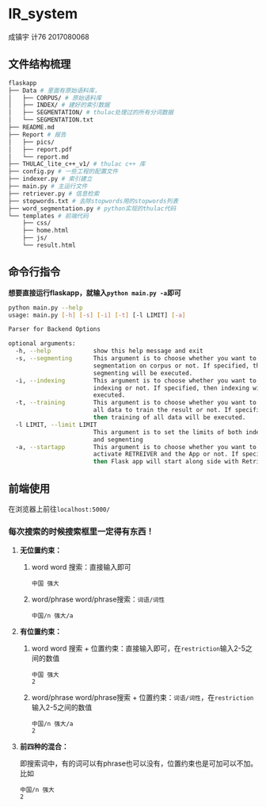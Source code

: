 # IR_system

成镇宇 计76 2017080068

## 文件结构梳理

```bash
flaskapp
├── Data # 里面有原始语料库，
│   ├── CORPUS/ # 原始语料库
│   ├── INDEX/ # 建好的索引数据
│   ├── SEGMENTATION/ # thulac处理过的所有分词数据
│   └── SEGMENTATION.txt 
├── README.md
├── Report # 报告
│   ├── pics/
│   ├── report.pdf
│   └── report.md
├── THULAC_lite_c++_v1/ # thulac c++ 库
├── config.py # 一些工程的配置文件
├── indexer.py # 索引建立
├── main.py # 主运行文件
├── retriever.py # 信息检索
├── stopwords.txt # 去除stopwords用的stopwords列表
├── word_segmentation.py # python实现的thulac代码
└── templates # 前端代码
    ├── css/
    ├── home.html
    ├── js/
    └── result.html

```



## 命令行指令

**想要直接运行flaskapp，就输入`python main.py -a`即可**

```bash
python main.py --help
usage: main.py [-h] [-s] [-i] [-t] [-l LIMIT] [-a]

Parser for Backend Options

optional arguments:
  -h, --help            show this help message and exit
  -s, --segmenting      This argument is to choose whether you want to run
                        segmentation on corpus or not. If specified, the
                        segmenting will be executed.
  -i, --indexing        This argument is to choose whether you want to run the
                        indexing or not. If specified, then indexing will be
                        executed.
  -t, --training        This argument is to choose whether you want to process
                        all data to train the result or not. If specified,
                        then training of all data will be executed.
  -l LIMIT, --limit LIMIT
                        This argument is to set the limits of both indexing
                        and segmenting
  -a, --startapp        This argument is to choose whether you want to
                        activate RETREIVER and the App or not. If specified,
                        then Flask app will start along side with Retriever.
```



## 前端使用

在浏览器上前往`localhost:5000/`

### **每次搜索的时候搜索框里一定得有东西！**

1. **无位置约束：**

   1. word word 搜索：直接输入即可

      ```
      中国 强大
      ```

   2. word/phrase word/phrase搜索：`词语/词性`

      ```
      中国/n 强大/a
      ```

2. **有位置约束：**

   1. word word 搜索 + 位置约束：直接输入即可，在`restriction`输入2-5之间的数值

      ```
      中国 强大 
      2
      ```

   2. word/phrase word/phrase搜索 + 位置约束：`词语/词性`，在`restriction`输入2-5之间的数值

      ```
      中国/n 强大/a
      2
      ```

3. **前四种的混合：**

   即搜索词中，有的词可以有phrase也可以没有，位置约束也是可加可以不加。比如

   ```
   中国/n 强大
   2
   ```

